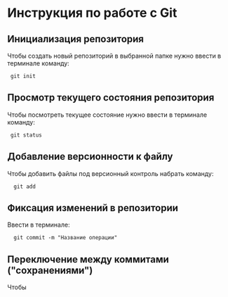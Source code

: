 # **Инструкция по работе с Git**

## Инициализация репозитория

Чтобы создать новый репозиторий в выбранной папке нужно
ввести в терминале команду:

     git init

## Просмотр текущего состояния репозитория

Чтобы посмотреть текущее состояние нужно ввести в терминале команду:

     git status

##  Добавление версионности к файлу

Чтобы добавить файлы под версионный контроль набрать команду:

      git add

## Фиксация  изменений  в репозитории

Ввести в терминале:

      git commit -m "Название операции"

##  Переключение между коммитами ("сохранениями")
Чтобы 